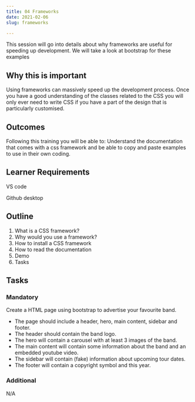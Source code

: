 ```yaml
---
title: 04 Frameworks
date: 2021-02-06
slug: frameworks

---
```

This session will go into details about why frameworks are useful for speeding up development. We will take a look at bootstrap for these examples

## **Why this is important**

Using frameworks can massively speed up the development process. Once you have a good understanding of the classes related to the CSS you will only ever need to write CSS if you have a part of the design that is particularly customised.

## **Outcomes**

Following this training you will be able to: Understand the documentation that comes with a css framework and be able to copy and paste examples to use in their own coding.

## **Learner Requirements**

VS code

Github desktop

## **Outline**

1. What is a CSS framework?
2. Why would you use a framework?
3. How to install a CSS framework
4. How to read the documentation
5. Demo
6. Tasks

## **Tasks**

### **Mandatory**

Create a HTML page using bootstrap to advertise your favourite band.

* The page should include a header, hero, main content, sidebar and footer.
* The header should contain the band logo.
* The hero will contain a carousel with at least 3 images of the band.
* The main content will contain some information about the band and an embedded youtube video.
* The sidebar will contain (fake) information about upcoming tour dates.
* The footer will contain a copyright symbol and this year.

### **Additional**

N/A